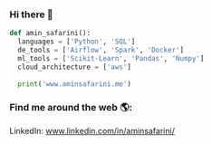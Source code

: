 ### Hi there 👋

```python
def amin_safarini():
  languages = ['Python', 'SQL']
  de_tools = ['Airflow', 'Spark', 'Docker']
  ml_tools = ['Scikit-Learn', 'Pandas', 'Numpy']
  cloud_architecture = ['aws']
  
  print('www.aminsafarini.me')
```

### Find me around the web 🌎:

LinkedIn: www.linkedin.com/in/aminsafarini/


<!--
**aminsafarini/aminsafarini** is a ✨ _special_ ✨ repository because its `README.md` (this file) appears on your GitHub profile.

Here are some ideas to get you started:

- 🔭 I’m currently working on ...
- 🌱 I’m currently learning ...
- 👯 I’m looking to collaborate on ...
- 🤔 I’m looking for help with ...
- 💬 Ask me about ...
- 📫 How to reach me: ...
- 😄 Pronouns: ...
- ⚡ Fun fact: ...
-->
